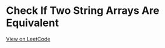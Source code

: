# Check If Two String Arrays Are Equivalent
[View on LeetCode](https://leetcode.com/problems/check-if-two-string-arrays-are-equivalent/)

